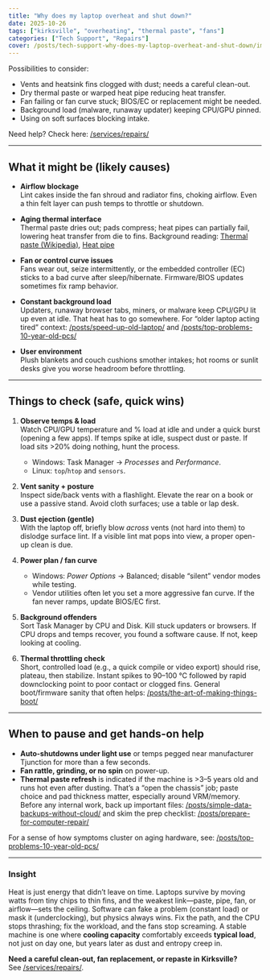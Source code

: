 ```yaml
---
title: "Why does my laptop overheat and shut down?"
date: 2025-10-26
tags: ["kirksville", "overheating", "thermal paste", "fans"]
categories: ["Tech Support", "Repairs"]
cover: /posts/tech-support-why-does-my-laptop-overheat-and-shut-down/images/overheating-laptop.webp
---
```


Possibilities to consider:

- Vents and heatsink fins clogged with dust; needs a careful clean-out.
- Dry thermal paste or warped heat pipe reducing heat transfer.
- Fan failing or fan curve stuck; BIOS/EC or replacement might be needed.
- Background load (malware, runaway updater) keeping CPU/GPU pinned.
- Using on soft surfaces blocking intake.

Need help? Check here: [/services/repairs/](/services/repairs/)

---

## What it might be (likely causes)

- **Airflow blockage**  
  Lint cakes inside the fan shroud and radiator fins, choking airflow. Even a thin felt layer can push temps to throttle or shutdown.

- **Aging thermal interface**  
  Thermal paste dries out; pads compress; heat pipes can partially fail, lowering heat transfer from die to fins. Background reading: [Thermal paste (Wikipedia)](https://en.wikipedia.org/wiki/Thermal_paste), [Heat pipe](https://en.wikipedia.org/wiki/Heat_pipe)

- **Fan or control curve issues**  
  Fans wear out, seize intermittently, or the embedded controller (EC) sticks to a bad curve after sleep/hibernate. Firmware/BIOS updates sometimes fix ramp behavior.

- **Constant background load**  
  Updaters, runaway browser tabs, miners, or malware keep CPU/GPU lit up even at idle. That heat has to go somewhere. For “older laptop acting tired” context: [/posts/speed-up-old-laptop/](/posts/speed-up-old-laptop/) and [/posts/top-problems-10-year-old-pcs/](/posts/top-problems-10-year-old-pcs/)

- **User environment**  
  Plush blankets and couch cushions smother intakes; hot rooms or sunlit desks give you worse headroom before throttling.

---

## Things to check (safe, quick wins)

1. **Observe temps & load**  
   Watch CPU/GPU temperature and % load at idle and under a quick burst (opening a few apps). If temps spike at idle, suspect dust or paste. If load sits >20% doing nothing, hunt the process.  
   - Windows: Task Manager → *Processes* and *Performance*.  
   - Linux: `top`/`htop` and `sensors`.

2. **Vent sanity + posture**  
   Inspect side/back vents with a flashlight. Elevate the rear on a book or use a passive stand. Avoid cloth surfaces; use a table or lap desk.

3. **Dust ejection (gentle)**  
   With the laptop off, briefly blow *across* vents (not hard into them) to dislodge surface lint. If a visible lint mat pops into view, a proper open-up clean is due.

4. **Power plan / fan curve**  
   - Windows: *Power Options* → Balanced; disable “silent” vendor modes while testing.  
   - Vendor utilities often let you set a more aggressive fan curve. If the fan never ramps, update BIOS/EC first.

5. **Background offenders**  
   Sort Task Manager by CPU and Disk. Kill stuck updaters or browsers. If CPU drops and temps recover, you found a software cause. If not, keep looking at cooling.

6. **Thermal throttling check**  
   Short, controlled load (e.g., a quick compile or video export) should rise, plateau, then stabilize. Instant spikes to 90–100 °C followed by rapid downclocking point to poor contact or clogged fins. General boot/firmware sanity that often helps: [/posts/the-art-of-making-things-boot/](/posts/the-art-of-making-things-boot/)

---

## When to pause and get hands-on help

- **Auto-shutdowns under light use** or temps pegged near manufacturer Tjunction for more than a few seconds.  
- **Fan rattle, grinding, or no spin** on power-up.  
- **Thermal paste refresh** is indicated if the machine is >3–5 years old and runs hot even after dusting. That’s a “open the chassis” job; paste choice and pad thickness matter, especially around VRM/memory.  
Before any internal work, back up important files: [/posts/simple-data-backups-without-cloud/](/posts/simple-data-backups-without-cloud/) and skim the prep checklist: [/posts/prepare-for-computer-repair/](/posts/prepare-for-computer-repair/)

For a sense of how symptoms cluster on aging hardware, see: [/posts/top-problems-10-year-old-pcs/](/posts/top-problems-10-year-old-pcs/)

---

### Insight
Heat is just energy that didn’t leave on time. Laptops survive by moving watts from tiny chips to thin fins, and the weakest link—paste, pipe, fan, or airflow—sets the ceiling. Software can fake a problem (constant load) or mask it (underclocking), but physics always wins. Fix the path, and the CPU stops thrashing; fix the workload, and the fans stop screaming. A stable machine is one where **cooling capacity** comfortably exceeds **typical load**, not just on day one, but years later as dust and entropy creep in.

**Need a careful clean-out, fan replacement, or repaste in Kirksville?**  
See [/services/repairs/](/services/repairs/).
